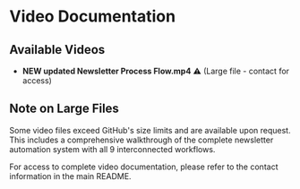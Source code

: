 # Video Documentation

## Available Videos

- **NEW updated Newsletter Process Flow.mp4** ⚠️ (Large file - contact for access)

## Note on Large Files

Some video files exceed GitHub's size limits and are available upon request. This includes a comprehensive walkthrough of the complete newsletter automation system with all 9 interconnected workflows.

For access to complete video documentation, please refer to the contact information in the main README.